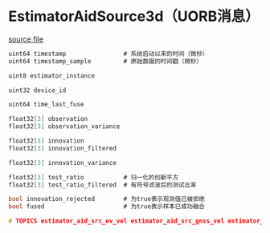 # EstimatorAidSource3d（UORB消息）


[source file](https://github.com/PX4/PX4-Autopilot/blob/main/msg/EstimatorAidSource3d.msg)

```c
uint64 timestamp                # 系统启动以来的时间（微秒）
uint64 timestamp_sample         # 原始数据的时间戳（微秒）

uint8 estimator_instance

uint32 device_id

uint64 time_last_fuse

float32[3] observation
float32[3] observation_variance

float32[3] innovation
float32[3] innovation_filtered

float32[3] innovation_variance

float32[3] test_ratio           # 归一化的创新平方
float32[3] test_ratio_filtered  # 有符号滤波后的测试比率

bool innovation_rejected        # 为true表示观测值已被拒绝
bool fused                      # 为true表示样本已成功融合

# TOPICS estimator_aid_src_ev_vel estimator_aid_src_gnss_vel estimator_aid_src_gravity estimator_aid_src_mag

```